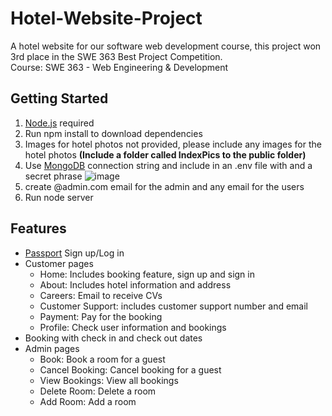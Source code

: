 # Hotel-Website-Project
A hotel website for our software web development course, this project won 3rd place in the SWE 363 Best Project Competition. 
<br>
Course: SWE 363 - Web Engineering & Development

## Getting Started
1. [Node.js](https://nodejs.org/en) required
2. Run npm install to download dependencies
3. Images for hotel photos not provided, please include any images for the hotel photos **(Include a folder called IndexPics to the public folder)**
4. Use [MongoDB](https://www.mongodb.com/) connection string and include in an .env file with and a secret phrase
   ![image](https://github.com/user-attachments/assets/3973e792-0fc2-4331-8012-7fcd29dc7f70)
6. create @admin.com email for the admin and any email for the users
7. Run node server



## Features
- [Passport](https://www.passportjs.org/) Sign up/Log in
- Customer pages
   - Home: Includes booking feature, sign up and sign in
   - About: Includes hotel information and address
   - Careers: Email to receive CVs
   - Customer Support: includes customer support number and email
   - Payment: Pay for the booking
   - Profile: Check user information and bookings
- Booking with check in and check out dates
- Admin pages
   - Book: Book a room for a guest
   - Cancel Booking: Cancel booking for a guest
   - View Bookings: View all bookings
   - Delete Room: Delete a room
   - Add Room: Add a room



